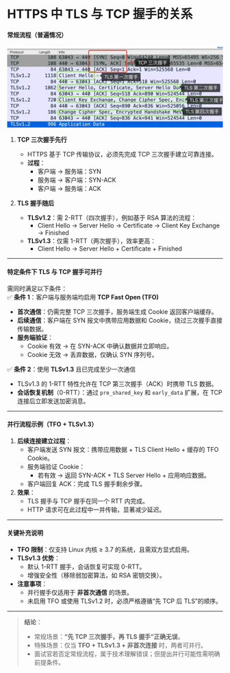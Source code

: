
# HTTPS 中 TLS 与 TCP 握手的关系  

#### **常规流程（普遍情况）**  
![alt text](../Image/HTTPS握手.png)
1. **TCP 三次握手先行**  
   - HTTPS 基于 TCP 传输协议，必须先完成 TCP 三次握手建立可靠连接。  
   - **过程**：  
     - 客户端 → 服务端：SYN  
     - 服务端 → 客户端：SYN-ACK  
     - 客户端 → 服务端：ACK  

2. **TLS 握手随后**  
   - **TLSv1.2**：需 2-RTT（四次握手），例如基于 RSA 算法的流程：  
     - Client Hello → Server Hello → Certificate → Client Key Exchange → Finished  
   - **TLSv1.3**：仅需 1-RTT（两次握手），效率更高：  
     - Client Hello → Server Hello + Certificate + Finished  

---

#### **特定条件下 TLS 与 TCP 握手可并行**  
需同时满足以下条件：  
✅ **条件 1**：客户端与服务端均启用 **TCP Fast Open (TFO)**  
   - **首次通信**：仍需完整 TCP 三次握手，服务端生成 Cookie 返回客户端缓存。  
   - **后续通信**：客户端在 SYN 报文中携带应用数据和 Cookie，绕过三次握手直接传输数据。  
   - **服务端验证**：  
     - Cookie 有效 → 在 SYN-ACK 中确认数据并立即响应。  
     - Cookie 无效 → 丢弃数据，仅确认 SYN 序列号。  

✅ **条件 2**：使用 **TLSv1.3** 且已完成至少一次通信  
   - TLSv1.3 的 1-RTT 特性允许在 TCP 第三次握手（ACK）时携带 TLS 数据。  
   - **会话恢复机制**（0-RTT）：通过 `pre_shared_key` 和 `early_data` 扩展，在 TCP 连接后立即发送加密消息。  

---

#### **并行流程示例（TFO + TLSv1.3）**  
1. **后续连接建立过程**：  
   - 客户端发送 SYN 报文：携带应用数据 + TLS Client Hello + 缓存的 TFO Cookie。  
   - 服务端验证 Cookie：  
     - 若有效 → 返回 SYN-ACK + TLS Server Hello + 应用响应数据。  
   - 客户端回复 ACK：完成 TLS 握手剩余步骤。  
2. **效果**：  
   - TLS 握手与 TCP 握手在同一个 RTT 内完成。  
   - HTTP 请求可在此过程中一并传输，显著减少延迟。  

---

#### **关键补充说明**  
- **TFO 限制**：仅支持 Linux 内核 ≥ 3.7 的系统，且需双方显式启用。  
- **TLSv1.3 优势**：  
  - 默认 1-RTT 握手，会话恢复可实现 0-RTT。  
  - 增强安全性（移除弱加密算法，如 RSA 密钥交换）。  
- **注意事项**：  
  - 并行握手仅适用于 **非首次通信** 的场景。  
  - 未启用 TFO 或使用 TLSv1.2 时，必须严格遵循“先 TCP 后 TLS”的顺序。  

---

> **结论**：  
> - 常规场景：**“先 TCP 三次握手，再 TLS 握手”正确无误**。  
> - 特殊场景：仅当 **TFO + TLSv1.3 + 非首次连接** 时，两者可并行。  
> - 面试官若否定常规流程，属于技术理解错误；但提出并行可能性需明确前提条件。